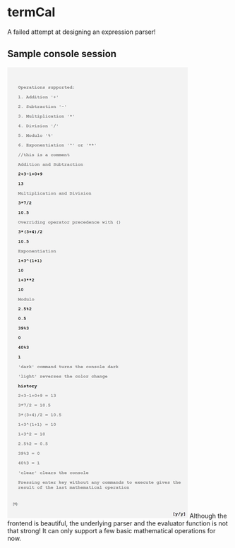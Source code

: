 # termCal
A failed attempt at designing an expression parser!
## Sample console session
<img src="./uploads/termCal.console.png"/>
Although the frontend is beautiful, the underlying parser and the evaluator function is not that strong! It can only support a few basic mathematical operations for now.
